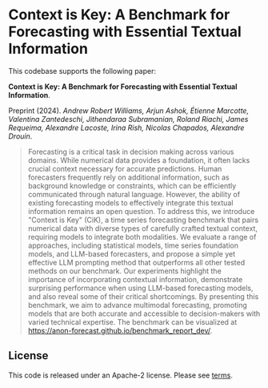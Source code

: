 # Context is Key: A Benchmark for Forecasting with Essential Textual Information

This codebase supports the following paper:

**Context is Key: A Benchmark for Forecasting with Essential Textual Information**.

Preprint (2024).
_Andrew Robert Williams, Arjun Ashok, Étienne Marcotte, Valentina Zantedeschi, Jithendaraa Subramanian, Roland Riachi, James Requeima, Alexandre Lacoste, Irina Rish, Nicolas Chapados, Alexandre Drouin_. 


> Forecasting is a critical task in decision making across various domains. While numerical data provides a foundation, it often lacks crucial context necessary for accurate predictions. Human forecasters frequently rely on additional information, such as background knowledge or constraints, which can be efficiently communicated through natural language. However, the ability of existing forecasting models to effectively integrate this textual information remains an open question. 
To address this, we introduce "Context is Key" (CiK), a time series forecasting benchmark that pairs numerical data with diverse types of carefully crafted textual context, requiring models to integrate both modalities. 
We evaluate a range of approaches, including statistical models, time series foundation models, and LLM-based forecasters, and propose a simple yet effective LLM prompting method that outperforms all other tested methods on our benchmark. 
Our experiments highlight the importance of incorporating contextual
information, demonstrate surprising performance when using LLM-based forecasting models, and also reveal some of their critical shortcomings. 
By presenting this benchmark, we aim to advance multimodal forecasting, promoting models that are both accurate and accessible to decision-makers with varied technical expertise.
The benchmark can be visualized at https://anon-forecast.github.io/benchmark_report_dev/.

## License

This code is released under an Apache-2 license. Please see [terms](./LICENSE).
